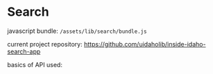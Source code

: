 # Search

javascript bundle:
`/assets/lib/search/bundle.js`

current project repository:
https://github.com/uidaholib/inside-idaho-search-app

basics of API used:
